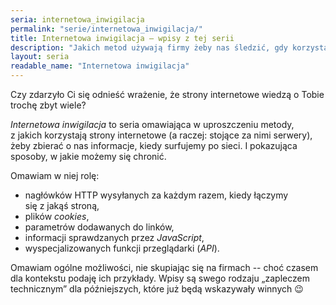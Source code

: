 ```yaml
---
seria: internetowa_inwigilacja
permalink: "serie/internetowa_inwigilacja/"
title: Internetowa inwigilacja – wpisy z tej serii
description: "Jakich metod używają firmy żeby nas śledzić, gdy korzystamy z przeglądarki."
layout: seria
readable_name: "Internetowa inwigilacja"
---
```


Czy zdarzyło Ci się odnieść wrażenie, że strony internetowe wiedzą o&nbsp;Tobie trochę zbyt wiele?

*Internetowa inwigilacja* to seria omawiająca w&nbsp;uproszczeniu metody, z&nbsp;jakich korzystają strony internetowe (a&nbsp;raczej: stojące za nimi serwery), żeby zbierać o&nbsp;nas informacje, kiedy surfujemy po sieci. I&nbsp;pokazująca sposoby, w&nbsp;jakie możemy się chronić.

Omawiam w&nbsp;niej rolę:

* nagłówków HTTP wysyłanych za każdym razem, kiedy łączymy się z&nbsp;jakąś stroną,
* plików *cookies*,
* parametrów dodawanych do linków,
* informacji sprawdzanych przez *JavaScript*,
* wyspecjalizowanych funkcji przeglądarki (*API*).

Omawiam ogólne możliwości, nie skupiając się na firmach -- choć czasem dla kontekstu podaję ich przykłady. Wpisy są swego rodzaju „zapleczem technicznym” dla późniejszych, które już będą wskazywały winnych :wink:

